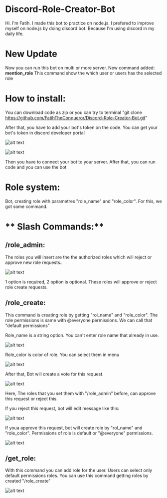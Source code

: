 # Discord-Role-Creator-Bot

Hi. I'm Fatih. I made this bot to practice on node.js. I prefered to improve myself on node.js by doing discord bot. Because I'm using discord in my daily life.



# New Update
Now you can run this bot on multi or more server.
New command added: **mention_role**
This command show the which user or users has the selected role


# How to install:
You can download code as zip or you can try to terminal "git clone https://github.com/FatihTheConqueror/Discord-Role-Creator-Bot.git"


After that, you have to add your bot's token on the code. You can get your bot's token in discord developer portal

![alt text](https://i.hizliresim.com/3jfpiye.png)

![alt text](https://i.hizliresim.com/fk332tz.png)

Then you have to connect your bot to your server. After that, you can run code and you can use the bot



# **Role system:**

Bot, creating role  with parametres "role_name" and "role_color". For this, we got some command.

# ** Slash Commands:**


## **/role_admin:**
The roles you will insert are the the authorized roles which will reject or approve new role requests..

![alt text](https://i.hizliresim.com/rrtwo55.png)

1 option is required, 2 option is optional. These roles will approve or reject role create requests.


## **/role_create:**
This command is creating role by getting "rol_name" and "role_color". The role permissions is same with @everyone permissions. We can call that "default permissions"

Role_name is a string option. You can't enter role name that already in use.

![alt text](https://i.hizliresim.com/6ynkgzd.png)


Role_color is color of role. You can select them in menu

![alt text](https://i.hizliresim.com/mlxh3kg.png)


After that, Bot will create a vote for this request.

![alt text](https://i.hizliresim.com/cyge3d9.png)

Here, The roles that you set them with "/role_admin" before, can approve this request or reject this.

If you reject this request, bot will edit message like this:

![alt text](https://i.hizliresim.com/a4v83gn.png)

If youa approve this request, bot will create role by "rol_name" and "role_color". Permissions of role is default or "@everyone" permissions.

![alt text](https://i.hizliresim.com/b8liwed.png)


## **/get_role:**
With this command you can add role for the user. Users can select only default permissions roles. You can use this command getting roles by created "/role_create"

![alt text](https://i.hizliresim.com/cghk6xl.png)









